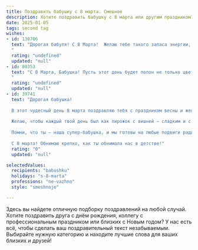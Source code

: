 ```yaml
---
title: Поздравить бабушку с 8 марта. Смешное
description: Хотите поздравить бабушку с 8 марта или другим праздником? Наш ИИ создаст незабываемое поздравление, а вы обязательно выделитесь среди других.  
date: 2025-01-05
tags: second tag
wishes:
- id: 130706
  text: "Дорогая бабуля! С 8 Марта!  Желаю тебе такого запаса энергии, чтобы внуков гонять по двору до изнеможения (а потом ещё и тортик весь съесть!).  Пусть все твои цветы будут самыми яркими, а все твои рецепты – самыми вкусными (особенно тот секретный, от которого все впадают в сладкий транс!).  Будь здорова, бодра и вечно молода душой!  А если кто-то посмеет сказать, что ты уже не та, скажи им, что ты – та, которая всех порвёт в игре в домино!
  "
  rating: "undefined"
  updated: "null"
- id: 80353
  text: "С 8 Марта, Бабушка! Пусть этот день будет полон не только цветов, но и внуков, которые приготовили тебе праздничный обед, а не только тортик! 😉
  "
  rating: "undefined"
  updated: "null"
- id: 39741
  text: "Дорогая бабушка!
  
  В этот чудесный день 8 марта поздравляю тебя с праздником весны и женственности! Пусть твой дом всегда наполняет запах свежей выпечки, а цветы радуют глаз так же, как ты радовала нас в детстве!
  
  Желаю, чтобы каждый твой день был как пирожок с вишней – сладким и с сюрпризом! Пусть сыновья и дочери балуют тебя, как ты нас когда-то баловала, а внуки присылают тебе смешные картинки, чтобы ты всегда была в тренде!
  
  Помни, что ты – наша супер-бабушка, и мы готовы на любые подвиги ради твоей улыбки. Пусть здоровье будет крепким, как твои фаршированные капусты, а счастье – ярким, как твой любимый платок!
  
  С 8 марта! Обнимаю крепко, как ты обнимала нас в детстве!"
  rating: "0"
  updated: "null"

selectedValues:
  recipients: "babushku"
  holidays: "s-8-marta"
  professions: "ne-vazhno"
  style: "smeshnoje"

---
```


Здесь вы найдете отличную подборку поздравлений на любой случай. 
Хотите поздравить друга с днём рождения, коллегу с профессиональным праздником или близких с Новым годом? У нас есть всё, чтобы сделать ваш поздравительный текст незабываемым. Выбирайте нужную категорию и находите лучшие слова для ваших близких и друзей!
